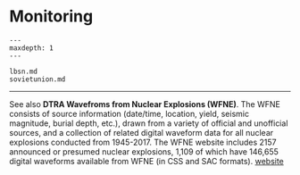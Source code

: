 

# Monitoring

```{toctree}
---
maxdepth: 1
---

lbsn.md
sovietunion.md

```
<hr>

See also  **DTRA Wavefroms from Nuclear Explosions (WFNE)**.
The WFNE consists of source information (date/time, location, yield, seismic magnitude, burial depth, etc.), drawn from a variety of official and unofficial sources, and a collection of related digital waveform data for all nuclear explosions conducted from 1945-2017. The WFNE website includes 2157 announced or presumed nuclear explosions, 1,109 of which have 146,655 digital waveforms available from WFNE (in CSS and SAC formats). [website](https://www.wfne.info/)